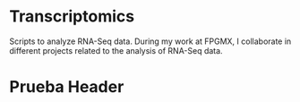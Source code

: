 # Transcriptomics
Scripts to analyze RNA-Seq data. During my work at FPGMX, I collaborate in different projects related to the analysis of RNA-Seq data.

# Prueba Header
